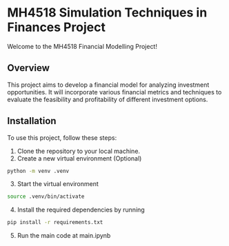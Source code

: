 # MH4518 Simulation Techniques in Finances Project

Welcome to the MH4518 Financial Modelling Project!

## Overview

This project aims to develop a financial model for analyzing investment opportunities. It will incorporate various financial metrics and techniques to evaluate the feasibility and profitability of different investment options.

## Installation

To use this project, follow these steps:

1. Clone the repository to your local machine.
2. Create a new virtual environment (Optional)

```bash
python -m venv .venv
```

3. Start the virtual environment

```bash
source .venv/bin/activate
```

4. Install the required dependencies by running

```bash
pip install -r requirements.txt
```

5. Run the main code at main.ipynb
